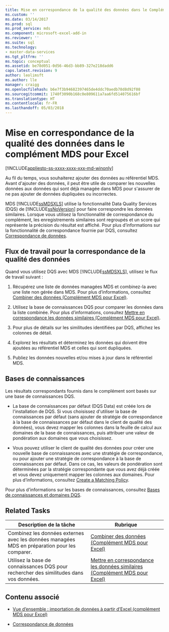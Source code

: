 ```yaml
---
title: Mise en correspondance de la qualité des données dans le Complément MDS pour Excel | Microsoft Docs
ms.custom: ''
ms.date: 03/14/2017
ms.prod: sql
ms.prod_service: mds
ms.component: microsoft-excel-add-in
ms.reviewer: ''
ms.suite: sql
ms.technology:
- master-data-services
ms.tgt_pltfrm: ''
ms.topic: conceptual
ms.assetid: be78d051-0d56-46d3-bb89-327e218dadd6
caps.latest.revision: 9
author: leolimsft
ms.author: lle
manager: craigg
ms.openlocfilehash: b6e7f3b94682397465de4ddc70aedb78d8d92f08
ms.sourcegitcommit: 1740f3090b168c0e809611a7aa6fd514075616bf
ms.translationtype: HT
ms.contentlocale: fr-FR
ms.lasthandoff: 05/03/2018
---
```

# <a name="data-quality-matching-in-the-mds-add-in-for-excel"></a>Mise en correspondance de la qualité des données dans le complément MDS pour Excel

[!INCLUDE[appliesto-ss-xxxx-xxxx-xxx-md-winonly](../../includes/appliesto-ss-xxxx-xxxx-xxx-md-winonly.md)]

  Au fil du temps, vous souhaiterez ajouter des données au référentiel MDS. Avant d'ajouter des données, il peut être utile de comparer les nouvelles données aux données qui sont déjà managée dans MDS pour s'assurer de ne pas ajouter de données dupliquées ou incorrectes.  
  
 MDS [!INCLUDE[ssMDSXLS](../../includes/ssmdsxls-md.md)] utilise la fonctionnalité Data Quality Services (DQS) de [!INCLUDE[ssNoVersion](../../includes/ssnoversion-md.md)] pour faire correspondre les données similaires. Lorsque vous utilisez la fonctionnalité de correspondance du complément, les enregistrements similaires sont regroupés et un score qui représente la précision du résultat est affiché. Pour plus d’informations sur la fonctionnalité de correspondance fournie par DQS, consultez [Correspondance de données](../../data-quality-services/data-matching.md).  
  
## <a name="workflow-for-data-quality-matching"></a>Flux de travail pour la correspondance de la qualité des données  
 Quand vous utilisez DQS avec MDS [!INCLUDE[ssMDSXLS](../../includes/ssmdsxls-md.md)], utilisez le flux de travail suivant :  
  
1.  Récupérez une liste de données managées MDS et combinez-la avec une liste non gérée dans MDS. Pour plus d’informations, consultez [Combiner des données &#40;Complément MDS pour Excel&#41;](../../master-data-services/microsoft-excel-add-in/combine-data-mds-add-in-for-excel.md).  
  
2.  Utilisez la base de connaissances DQS pour comparer les données dans la liste combinée. Pour plus d’informations, consultez [Mettre en correspondance les données similaires &#40;Complément MDS pour Excel&#41;](../../master-data-services/microsoft-excel-add-in/match-similar-data-mds-add-in-for-excel.md).  
  
3.  Pour plus de détails sur les similitudes identifiées par DQS, affichez les colonnes de détail.  
  
4.  Explorez les résultats et déterminez les données qui doivent être ajoutées au référentiel MDS et celles qui sont dupliquées.  
  
5.  Publiez les données nouvelles et/ou mises à jour dans le référentiel MDS.  
  
## <a name="knowledge-bases"></a>Bases de connaissances  
 Les résultats correspondants fournis dans le complément sont basés sur une base de connaissances DQS.  
  
-   La base de connaissances par défaut (DQS Data) est créée lors de l'installation de DQS. Si vous choisissez d'utiliser la base de connaissances par défaut (sans ajouter de stratégie de correspondance à la base de connaissances par défaut dans le client de qualité des données), vous devez mapper les colonnes dans la feuille de calcul aux domaines de la base de connaissances, puis attribuer une valeur de pondération aux domaines que vous choisissez.  
  
-   Vous pouvez utiliser le client de qualité des données pour créer une nouvelle base de connaissances avec une stratégie de correspondance, ou pour ajouter une stratégie de correspondance à la base de connaissances par défaut. Dans ce cas, les valeurs de pondération sont déterminées par la stratégie correspondante que vous avez déjà créée et vous devez uniquement mapper les colonnes aux domaines. Pour plus d’informations, consultez [Create a Matching Policy](../../data-quality-services/create-a-matching-policy.md).  
  
 Pour plus d’informations sur les bases de connaissances, consultez [Bases de connaissances et domaines DQS](../../data-quality-services/dqs-knowledge-bases-and-domains.md).  
  
## <a name="related-tasks"></a>Related Tasks  
  
|Description de la tâche|Rubrique|  
|----------------------|-----------|  
|Combinez les données externes avec les données managées MDS en préparation pour les comparer.|[Combiner des données &#40;Complément MDS pour Excel&#41;](../../master-data-services/microsoft-excel-add-in/combine-data-mds-add-in-for-excel.md)|  
|Utilisez la base de connaissances DQS pour rechercher des similitudes dans vos données.|[Mettre en correspondance les données similaires &#40;Complément MDS pour Excel&#41;](../../master-data-services/microsoft-excel-add-in/match-similar-data-mds-add-in-for-excel.md)|  
  
## <a name="related-content"></a>Contenu associé  
  
-   [Vue d’ensemble : importation de données à partir d’Excel &#40;complément MDS pour Excel&#41;](../../master-data-services/microsoft-excel-add-in/overview-importing-data-from-excel-mds-add-in-for-excel.md)  
  
-   [Correspondance de données](../../data-quality-services/data-matching.md)  
  
  
